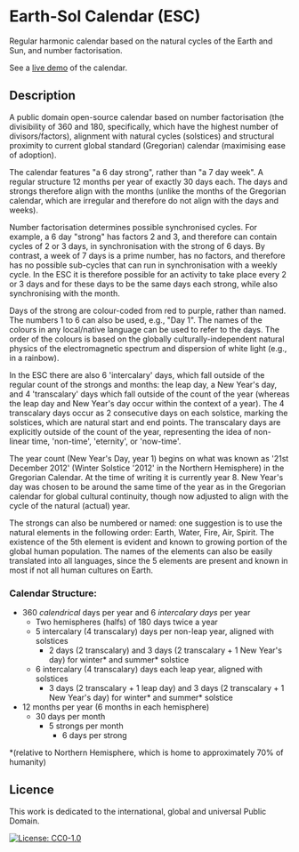 # Earth-Sol Calendar (ESC)
Regular harmonic calendar based on the natural cycles of the Earth and Sun, and number factorisation.

See a [live demo](https://larcombe.io/esc) of the calendar.

## Description

A public domain open-source calendar based on number factorisation (the divisibility of 360 and 180, specifically, which have the highest number of divisors/factors), alignment with natural cycles (solstices) and structural proximity to current global standard (Gregorian) calendar (maximising ease of adoption).

The calendar features "a 6 day strong", rather than "a 7 day week". A regular structure 12 months per year of exactly 30 days each. The days and strongs therefore align with the months (unlike the months of the Gregorian calendar, which are irregular and therefore do not align with the days and weeks).

Number factorisation determines possible synchronised cycles. For example, a 6 day "strong" has factors 2 and 3, and therefore can contain cycles of 2 or 3 days, in synchronisation with the strong of 6 days. By contrast, a week of 7 days is a prime number, has no factors, and therefore has no possible sub-cycles that can run in synchronisation with a weekly cycle. In the ESC it is therefore possible for an activity to take place every 2 or 3 days and for these days to be the same days each strong, while also synchronising with the month.

Days of the strong are colour-coded from red to purple, rather than named. The numbers 1 to 6 can also be used, e.g., "Day 1". The names of the colours in any local/native language can be used to refer to the days. The order of the colours is based on the globally culturally-independent natural physics of the  electromagnetic spectrum and dispersion of white light (e.g., in a rainbow).

In the ESC there are also 6 'intercalary' days, which fall outside of the regular count of the strongs and months: the leap day, a New Year's day, and 4 'transcalary' days which fall outside of the count of the year (whereas the leap day and New Year's day occur within the context of a year). The 4 transcalary days occur as 2 consecutive days on each solstice, marking the solstices, which are natural start and end points. The transcalary days are explicitly outside of the count of the year, representing the idea of non-linear time, 'non-time', 'eternity', or 'now-time'.

The year count (New Year's Day, year 1) begins on what was known as '21st December 2012' (Winter Solstice '2012' in the Northern Hemisphere) in the Gregorian Calendar. At the time of writing it is currently year 8. New Year's day was chosen to be around the same time of the year as in the Gregorian calendar for global cultural continuity, though now adjusted to align with the cycle of the natural (actual) year.

The strongs can also be numbered or named: one suggestion is to use the natural elements in the following order: Earth, Water, Fire, Air, Spirit. The existence of the 5th element is evident and known to growing portion of the global human population. The names of the elements can also be easily translated into all languages, since the 5 elements are present and known in most if not all human cultures on Earth.

### Calendar Structure:

* 360 *calendrical* days per year and 6 *intercalary days* per year
    * Two hemispheres (halfs) of 180 days twice a year
    * 5 intercalary (4 transcalary) days per non-leap year, aligned with solstices
        * 2 days (2 transcalary) and 3 days (2 transcalary + 1 New Year's day) for winter* and summer* solstice 
    * 6 intercalary (4 transcalary) days each leap year, aligned with solstices
        * 3 days (2 transcalary + 1 leap day) and 3 days (2 transcalary + 1 New Year's day) for winter* and summer* solstice
* 12 months per year (6 months in each hemisphere)
    * 30 days per month
        * 5 strongs per month
            * 6 days per strong

*(relative to Northern Hemisphere, which is home to approximately 70% of humanity)

## Licence

This work is dedicated to the international, global and universal Public Domain.

[![License: CC0-1.0](https://img.shields.io/badge/License-CC0%201.0-lightgrey.svg)](http://creativecommons.org/publicdomain/zero/1.0/)